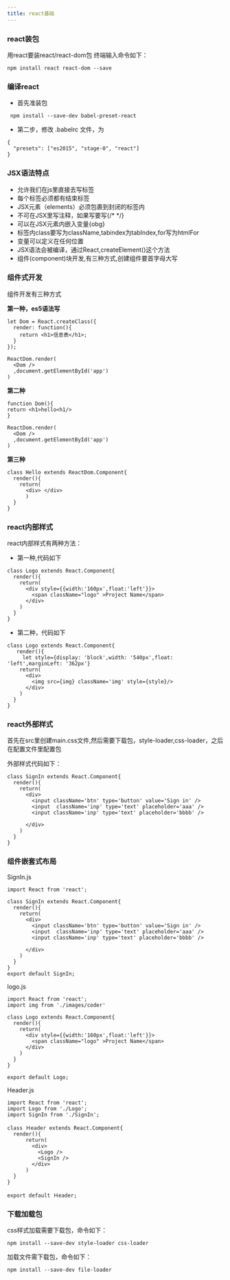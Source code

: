 ```yaml
---
title: react基础
---
```


### react装包
用react要装react/react-dom包
终端输入命令如下：
```
npm install react react-dom --save
```

### 编译react

- 首先准装包
```
 npm install --save-dev babel-preset-react
```
- 第二步，修改 .babelrc 文件，为
```
{
  "presets": ["es2015", "stage-0", "react"]
}
```

### JSX语法特点

- 允许我们在js里直接去写标签
- 每个标签必须都有结束标签
- JSX元素（elements）必须包裹到封闭的标签内
- 不可在JSX里写注释，如果写要写{/* */}
- 可以在JSX元素内嵌入变量{obg}
- 标签内class要写为className,tabindex为tabIndex,for写为htmlFor
- 变量可以定义在任何位置
- JSX语法会被编译，通过React,createElement()这个方法
- 组件(component)块开发,有三种方式,创建组件要首字母大写

### 组件式开发

组件开发有三种方式

**第一种，es5语法写**
```
let Dom = React.createClass({
  render: function(){
    return <h1>信息表</h1>;
  }
});

ReactDom.render(
  <Dom />
  ,document.getElementById('app')
)
```

**第二种**
```
function Dom(){
return <h1>hello<h1/>
}

ReactDom.render(
  <Dom />
  ,document.getElementById('app')
)
```

**第三种**
```
class Hello extends ReactDom.Component{
  render(){
    return(
      <div> </div>
      )
  }
}
```

### react内部样式

react内部样式有两种方法：

- 第一种,代码如下
```
class Logo extends React.Component{
  render(){
    return(
      <div style={{width:'160px',float:'left'}}>
        <span className="logo" >Project Name</span>
      </div>
    )
  }
}
```
- 第二种，代码如下
```
class Logo extends React.Component{
   render(){
     let style={display: 'block',width: '540px',float: 'left',marginLeft: '362px'}
    return(
      <div>
        <img src={img} className='img' style={style}/>
      </div>
    )
  }
}
```
### react外部样式

首先在src里创建main.css文件,然后需要下载包，style-loader,css-loader，之后在配置文件里配置包

外部样式代码如下：
```
class SignIn extends React.Component{
  render(){
    return(
      <div>
        <input className='btn' type='button' value='Sign in' />
        <input  className='inp' type='text' placeholder='aaa' />
        <input className='inp' type='text' placeholder='bbbb' />

      </div>
    )
  }
}
```

### 组件嵌套式布局

SignIn.js
```
import React from 'react';

class SignIn extends React.Component{
  render(){
    return(
      <div>
        <input className='btn' type='button' value='Sign in' />
        <input  className='inp' type='text' placeholder='aaa' />
        <input className='inp' type='text' placeholder='bbbb' />

      </div>
    )
  }
}
export default SignIn;
```
logo.js
```
import React from 'react';
import img from './images/coder'

class Logo extends React.Component{
  render(){
    return(
      <div style={{width:'160px',float:'left'}}>
        <span className="logo" >Project Name</span>
      </div>
    )
  }
}

export default Logo;
```
Header.js
```
import React from 'react';
import Logo from './Logo';
import SignIn from './SignIn';

class Ｈeader extends React.Component{
  render(){
      return(
        <div>
          <Logo />
          <SignIn />
        </div>
      )
  }
}

export default Ｈeader;
```
### 下载加载包

css样式加载需要下载包，命令如下：

```
npm install --save-dev style-loader css-loader
```
加载文件需下载包，命令如下：

```
npm install --save-dev file-loader
```
